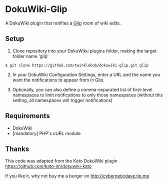 # DokuWiki-Glip

A DokuWiki plugin that notifies a [Glip](http://glip.com) room of wiki edits.

## Setup

1. Clone repository into your DokuWiku plugins folder, making the target folder name 'glip'
```
$ git clone https://github.com/twinklebob/dokuwiki-glip.git glip
```

2. In your DokuWiki Configuration Settings, enter a URL and the name you want the notifications to appear from in Glip.

3. Optionally, you can also define a comma-separated list of first-level namespaces to limit notifications to only those namespaces (without this setting, all namespaces will trigger notifications)

## Requirements

* DokuWiki
* [mandatory] PHP's cURL module

## Thanks

This code was adapted from the Kato DokuWiki plugin https://github.com/kato-im/dokuwiki-kato

If you like it, why not buy me a burger on http://cyberneticdave.tip.me
